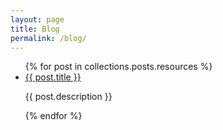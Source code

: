 ```yaml
---
layout: page
title: Blog
permalink: /blog/
---
```


<ul>
  {% for post in collections.posts.resources %}
    <li class="flex flex-col mb-10">
      <a href="{{ post.relative_url }}" class="text-2xl font-medium">{{ post.title }}</a>
      <p class="mt-1 mb-0">{{ post.description }}</p>
    </li>
  {% endfor %}
</ul>
